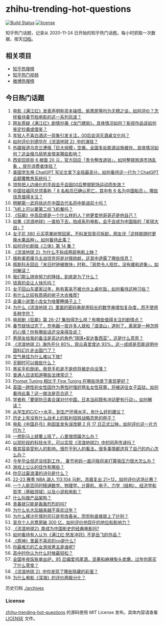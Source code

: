 # zhihu-trending-hot-questions

[![Build Status](https://github.com/justjavac/zhihu-trending-hot-questions/workflows/ci/badge.svg?branch=master)](https://github.com/justjavac/zhihu-trending-hot-questions/actions)
[![license](https://img.shields.io/github/license/justjavac/zhihu-trending-hot-questions)](https://github.com/justjavac/zhihu-trending-hot-questions/blob/master/LICENSE)

知乎热门话题，记录从 2020-11-24
日开始的知乎热门话题。每小时抓取一次数据，按天[归档](./archives)。

## 相关项目

- [知乎热搜榜](https://github.com/justjavac/zhihu-trending-top-search)
- [知乎热门视频](https://github.com/justjavac/zhihu-trending-hot-video)
- [微博热搜榜](https://github.com/justjavac/weibo-trending-hot-search)

## 今日热门话题

<!-- BEGIN -->
<!-- 最后更新时间 Fri Jan 27 2023 05:17:37 GMT+0800 (China Standard Time) -->

1. [电影《满江红》发表声明称资本操控、偷票房等均为无稽之谈，如何评价？怎样看待春节档电影的这一系列风波？](https://www.zhihu.com/question/580641032)
1. [网友质疑《满江红》剧情抄袭《龙门镖局》，具体情况如何？影视作品该如何鉴定抄袭或借鉴？](https://www.zhihu.com/question/580632744)
1. [年轻人不喜白酒这一现象引发关注，00后会消灭酒桌文化吗？](https://www.zhihu.com/question/578288539)
1. [如何评价刘德华在《流浪地球 2》中的演技？](https://www.zhihu.com/question/579999384)
1. [外媒报道乌克兰遭俄「巨大规模」空袭，全国多处能源设施被炸，具体情况如何？这会俄乌局势发带来哪些影响？](https://www.zhihu.com/question/580650617)
1. [西安回民街 6 根面 20 元，官方回应「责令整改退钱」，如何整顿旅游市场乱象 ，提升消费者体验？](https://www.zhihu.com/question/580642792)
1. [美国学生用 ChatGPT 写论文拿下全班最高分，如何看待这一行为？ChatGPT 会颠覆教育系统吗？](https://www.zhihu.com/question/580642633)
1. [领导把人边缘化的手段会不会因00后整顿职场运动而失效？](https://www.zhihu.com/question/573763637)
1. [中国驻福冈总领事称「 8 名船员已确认死亡，其中有 6 名为中国船员」，哪些信息值得关注？](https://www.zhihu.com/question/580624899)
1. [明朝第一武将徐达在中国古代名将中能进前十吗？](https://www.zhihu.com/question/40523319)
1. [飞机上可以要第二份飞机餐吗？](https://www.zhihu.com/question/290460008)
1. [《狂飙》中高启盛是一个什么样的人？他更爱他哥哥还是他自己？](https://www.zhihu.com/question/580583734)
1. [如果《流浪地球》一直拍下去，拍成系列电影，会不会成为中国版的「星球大战」?](https://www.zhihu.com/question/580144475)
1. [女子花 380 元买苹果树带回家，不料发现竟可拆卸，网友评「这样能随时更换水果品种」，如何看待此事？](https://www.zhihu.com/question/579627808)
1. [如何评价剧版《三体》第 14 集？](https://www.zhihu.com/question/580088552)
1. [《流浪地球 2》为什么不拆成两部电影上映？](https://www.zhihu.com/question/580596807)
1. [俄称美若援乌主战坦克将是对俄挑衅，这其中透露了哪些信息？](https://www.zhihu.com/question/580501148)
1. [佩斯科夫回应「末日时钟被拨快」时称，「局势令人担忧，没有缓和迹象」，如何解读？](https://www.zhihu.com/question/580624681)
1. [我们那么拼命努力的挣钱，到底是为了什么？](https://www.zhihu.com/question/570195816)
1. [钱真的会让人快乐吗？](https://www.zhihu.com/question/574804182)
1. [女子回山东婆家过年，称有客来不被允许上桌吃饭，如何看待这种习俗？](https://www.zhihu.com/question/579775482)
1. [有什么比较有质感的呢子大衣推荐?](https://www.zhihu.com/question/64487482)
1. [金庸小说里小龙女为啥要睡绳子上？](https://www.zhihu.com/question/573236106)
1. [为什么《流浪地球 2》里面的密码串是用较长的数字串增加复杂度，而不使用多种字符？](https://www.zhihu.com/question/580233821)
1. [电视剧《狂飙》第 26-27 集拍得怎么样？有哪些值得关注的剧情点？](https://www.zhihu.com/question/580647719)
1. [春节就快过完了，充电器一拔许多人就和「浪浪山」道别了，离家是一种怎样的心情？你有哪些话还没来得及说？](https://www.zhihu.com/question/580635994)
1. [男朋友给我的备注是高达的角色“琪琪•安达鲁西亚”，这是什么意思？](https://www.zhihu.com/question/567997977)
1. [《流浪地球 2》海外开分 80%、观众喜爱度达 93%，这一成绩是否能说明中国科幻片走出国门了？](https://www.zhihu.com/question/580423006)
1. [空气悬挂为什么难以下放?](https://www.zhihu.com/question/563359052)
1. [无聊时可以做些什么？](https://www.zhihu.com/question/20416111)
1. [黑鲨手机倒闭，电竞手机是不是终将被走向没落？](https://www.zhihu.com/question/578253153)
1. [普通人应该知道哪些法律常识？](https://www.zhihu.com/question/19844498)
1. [Prompt Tuning 相比于 Fine Tuning 在哪些场景下表现更好？](https://www.zhihu.com/question/504324484)
1. [英国一跨性别女性因作为男性时强奸两名女性获罪，将被送往女子监狱，如何看待此事？这一做法是否合适？](https://www.zhihu.com/question/580487434)
1. [学者称「要提防日美合谋对付中国，日本当前既有冲动更有行动」，如何解读？](https://www.zhihu.com/question/579778614)
1. [从学生的C/C++水平，到生产环境水平，有什么好的建议？](https://www.zhihu.com/question/267539869)
1. [历史上有没有什么战术上的胜利扭转战略态势的例子？](https://www.zhihu.com/question/449058555)
1. [电影《中国乒乓》称因宣发失误改期 2 月 17 日正式公映，如何评价这一片方行为？](https://www.zhihu.com/question/580508727)
1. [一想到马上就要上班了，心里很烦躁怎么办？](https://www.zhihu.com/question/580467347)
1. [以现阶段的科技水平，可以实现《流浪地球2》中的同声传译吗？](https://www.zhihu.com/question/580189928)
1. [极其容易受别人的影响，很在乎别人的看法，很多事情都违背了自己的内心怎么办？](https://www.zhihu.com/question/20004141)
1. [今年毕业但还没找到工作， 春节爸妈一直问我将来打算我压力很大怎么办？](https://www.zhihu.com/question/579004695)
1. [游戏上公认的佳作有哪些？](https://www.zhihu.com/question/472469837)
1. [你见过最浪漫的诗句是什么？](https://www.zhihu.com/question/579046773)
1. [22-23 赛季 NBA 湖人 113:104 马刺，浓眉复出 21+12，如何评价这场比赛？](https://www.zhihu.com/question/580579290)
1. [一个人能否同时精通数学、物理学、计算机、电子、力学（结构）、经济学和哲学（基础领域）以及小说和电影？](https://www.zhihu.com/question/21323541)
1. [什么叫做产品架构？](https://www.zhihu.com/question/20288786)
1. [青春就只能是轰轰烈烈的吗?](https://www.zhihu.com/question/580484552)
1. [为什么长大后越来越不喜欢过年？](https://www.zhihu.com/question/572940106)
1. [为什么槿汐在慎刑司只是劳改舂米，而剪秋直接就上了针刑？](https://www.zhihu.com/question/580019575)
1. [吴京个人总票房破 300 亿，如何评价他现在的地位和影响力？](https://www.zhihu.com/question/580341795)
1. [《流浪地球2》能成为中国影史的经典电影吗?](https://www.zhihu.com/question/580502256)
1. [如何看待有人认为《满江红·怒发冲冠》不是岳飞的作品？](https://www.zhihu.com/question/329480755)
1. [《原神》里最不喜欢的cp是什么?](https://www.zhihu.com/question/575055463)
1. [你最难忘的乙女游戏男主是谁呢?](https://www.zhihu.com/question/572110966)
1. [高中时你认为什么时候最轻松？](https://www.zhihu.com/question/578344571)
1. [全国年夜饭账单出炉，95 后偏爱鸡尾酒，坚果和麻辣兔头卖爆，过年你家买了什么零食？](https://www.zhihu.com/question/580431949)
1. [《流浪地球 2》中你发现了哪些隐藏的彩蛋？](https://www.zhihu.com/question/580030998)
1. [为什么电影《深海》的评价两极分化？](https://www.zhihu.com/question/580085646)

<!-- END -->

历史归档 [./archives](./archives)

### License

[zhihu-trending-hot-questions](https://github.com/justjavac/zhihu-trending-hot-questions)
的源码使用 MIT License 发布。具体内容请查看 [LICENSE](./LICENSE) 文件。

